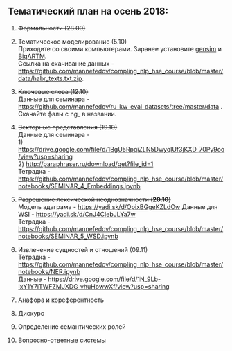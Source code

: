 ## Тематический план на осень 2018:

1. ~~Формальности (28.09)~~

2. ~~Тематическое моделирование (5.10)~~  
        Приходите со своими компьютерами. Заранее установите [gensim](https://github.com/RaRe-Technologies/gensim) и [BigARTM](https://github.com/bigartm/bigartm).  
        Ссылка на скачивание данных - <https://github.com/mannefedov/compling_nlp_hse_course/blob/master/data/habr_texts.txt.zip>.  

3. ~~Ключевые слова (12.10)~~  
        Данные для семинара - <https://github.com/mannefedov/ru_kw_eval_datasets/tree/master/data> . Скачайте фалы с ng_ в названии.

4.  ~~Векторные представления (19.10)~~  
        Данные для семинара -  
        1) <https://drive.google.com/file/d/1BgU5RpqiZLN5DwyqlUf3jKXD_70Py9oo/view?usp=sharing>  
        2) <http://paraphraser.ru/download/get?file_id=1>  
        Тетрадка - <https://github.com/mannefedov/compling_nlp_hse_course/blob/master/notebooks/SEMINAR_4_Embeddings.ipynb>
        
        
               

5. ~~Разрешение лексической неоднозначности (**20.10**)~~  
        Модель адаграма - <https://yadi.sk/d/OpixBGgeKZLdOw>
        Данные для WSI - <https://yadi.sk/d/CnJ4ClebJLYa7w>  
        Тетрадка - <https://github.com/mannefedov/compling_nlp_hse_course/blob/master/notebooks/SEMINAR_5_WSD.ipynb>
        
        

6. Извлечение сущностей и отношений (09.11)  
        Тетрадка - https://github.com/mannefedov/compling_nlp_hse_course/blob/master/notebooks/NER.ipynb  
        Данные - https://drive.google.com/file/d/1N_9Lb-IxY1Y7iTWFZMJXDG_vhuHowwXf/view?usp=sharing
        

7. Анафора и кореферентность

8. Дискурс

9. Определение семантических ролей

10. Вопросно-ответные системы
